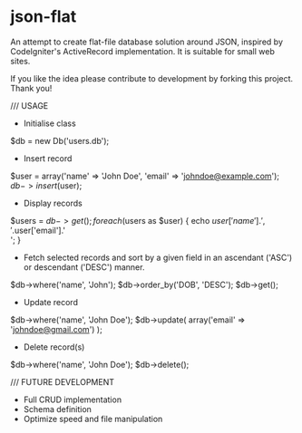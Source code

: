 # json-flat
An attempt to create flat-file database solution around JSON, inspired by CodeIgniter's ActiveRecord implementation. It is suitable for small web sites.

If you like the idea please contribute to development by forking this project.
Thank you!

/// USAGE

+ Initialise class

$db = new Db('users.db');

+ Insert record

$user = array('name' => 'John Doe', 'email' => 'johndoe@example.com');
$db->insert($user);

+ Display records

$users = $db->get();
foreach($users as $user)
{
  echo $user['name'].', '.$user['email'].'<br>';
}

+ Fetch selected records and sort by a given field in an ascendant ('ASC') or descendant ('DESC') manner.
 
$db->where('name', 'John');
$db->order_by('DOB', 'DESC');
$db->get();

+ Update record

$db->where('name', 'John Doe');
$db->update( array('email' => 'johndoe@gmail.com') );

+ Delete record(s)

$db->where('name', 'John Doe');
$db->delete();


/// FUTURE DEVELOPMENT
+ Full CRUD implementation
+ Schema definition
+ Optimize speed and file manipulation
